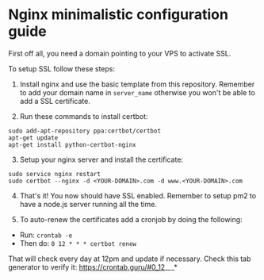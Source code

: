 # Nginx minimalistic configuration guide

First off all, you need a domain pointing to your VPS to activate SSL.

To setup SSL follow these steps:

1. Install nginx and use the basic template from this repository. Remember to add your domain name in `server_name` otherwise you won't be able to add a SSL certificate.

2. Run these commands to install certbot:

```
sudo add-apt-repository ppa:certbot/certbot
apt-get update
apt-get install python-certbot-nginx
```

3. Setup your nginx server and install the certificate:

```
sudo service nginx restart
sudo certbot --nginx -d <YOUR-DOMAIN>.com -d www.<YOUR-DOMAIN>.com
```

4. That's it! You now should have SSL enabled. Remember to setup pm2 to have a node.js server running all the time.

5. To auto-renew the certificates add a cronjob by doing the following:
- Run: 
```crontab -e```
- Then do:
```0 12 * * * certbot renew```

That will check every day at 12pm and update if necessary. Check this tab generator to verify it: https://crontab.guru/#0_12_*_*_*
